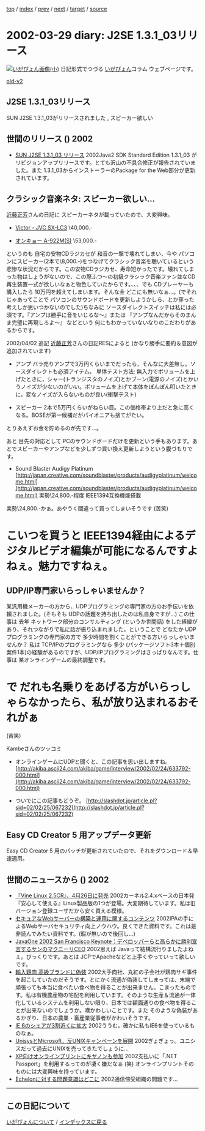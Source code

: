 [top](https://igapyon.github.io/diary/) 
 / [index](https://igapyon.github.io/diary/2002/index.html) 
 / [prev](https://igapyon.github.io/diary/2002/ig020331.html) 
 / [next](https://igapyon.github.io/diary/2002/ig020325.html) 
 / [target](https://igapyon.github.io/diary/2002/ig020329.html) 
 / [source](https://github.com/igapyon/diary/blob/gh-pages/2002/ig020329.html.src.md) 

2002-03-29 diary: J2SE 1.3.1_03リリース
=====================================================================================================
[![いがぴょん画像(小)](https://igapyon.github.io/diary/images/iga200306s.jpg "いがぴょん")](https://igapyon.github.io/diary/memo/memoigapyon.html) 日記形式でつづる [いがぴょん](https://igapyon.github.io/diary/memo/memoigapyon.html)コラム ウェブページです。

[old-v2](ig020329-orig.html)

## J2SE 1.3.1_03リリース

SUN J2SE 1.3.1_03がリリースされました , スピーカー欲しい




 
## 世間のリリース () 2002

* [SUN J2SE 1.3.1_03 リリース](http://java.sun.com/j2se/1.3/)  2002Java2 SDK Standard Edition 1.3.1_03 がリビジョンアップリリースです。とても沢山の不具合修正が報告されていました。また 1.3.1_03からインストーラーのPackage for the Web部分が更新されています。

## クラシック音楽ネタ: スピーカー欲しい…

[近藤正芳](http://www.kk.iij4u.or.jp/~kondo/)さんの日記に スピーカーネタが載っていたので、大変興味。

* [Victor・JVC SX-LC3](http://www.jvc-victor.co.jp/audio_w/product/hifi/sxlc3/sxlc3.html)
  \40,000.-
  
* [オンキョー A-922M(S)](http://www2.onkyo.co.jp/product/products.nsf/view/DC75EC02AE57C7D14925690A001A2826?OpenDocument)
  \53,000.-

というのも 自宅の安物CDラジカセが 和音の一撃で壊れてしまい、今や パソコンにスピーカー(2本で\8,000.-)をつなげてクラシック音楽を聴いているという悲惨な状況だからです。この安物CDラジカセ、寿命短かったです。壊れてしまった物はしょうがないので、この際ふつ～の初級クラシック音楽ファン並なCD再生装置一式が欲しいなぁと物色していたからです。、、、でも
CDプレーヤーも購入したら 10万円を超えてしまいます。そんな金 どこにも無いなぁ…。(でそれじゃあってことで パソコンのサウンドボードを更新しようかしら、とか穿った考えしか思いつかないのでした)ちなみに ソースダイレクトスイッチは私には必須です。『アンプは勝手に音をいじるな～』または 『アンプなんだからそのまんま完璧に再現しろよ～』 などという 何にもわかっていないなりのこだわりがあるからです。

2002/04/02 追記 [近藤正芳](http://www.kk.iij4u.or.jp/~kondo/)さんの日記RESによると (かなり勝手に要約＆意図が追加されています)

* アンプ
  バラ売りアンプで3万円くらいまでだったら，そんなに大差無し。ソースダイレクトも必須アイテム。
  単体テスト方法: 無入力でボリュームを上げたときに，シャー(トランジスタのノイズ)とかブーン(電源のノイズ)とかいうノイズが少ないのがいい。ボリュームを上げて本体をぽんぽん叩いたときに，変なノイズが入らないものが良い(衝撃テスト)
  
* スピーカー
  2本で5万円くらいがねらい目。この価格帯より上だと急に高くなる。BOSEが第一候補だがパイオニアも捨てがたい。

とりあえずお金を貯めるのが先です…。

あと 目先の対応として PCのサウンドボードだけを更新という手もあります。あとでスピーカーやアンプなどを少しずつ買い換え更新しようという腹づもりです。

* Sound Blaster Audigy Platinum
  [http://japan.creative.com/soundblaster/products/audigyplatinum/welcome.html](http://japan.creative.com/soundblaster/products/audigyplatinum/welcome.html)
  実勢\24,800.-程度 IEEE1394互換機能搭載

実勢\24,800.-かぁ。あやうく間違って買ってしまいそうです (苦笑)
# こいつを買うと IEEE1394経由によるデジタルビデオ編集が可能になるんですよねぇ。魅力ですねぇ。

## UDP/IP専門家いらっしゃいませんか？

某汎用機メーカーの方から、UDPプログラミングの専門家の方のお手伝いを依頼されました。(そもそも
UDPの話題を持ち出したのは私自身ですが…) この仕事は 去年 ネットワーク部分のコンサルティング
(というか世間話) をした経緯があり、それつながりで私に話が振り込まれました。ということで どなたか UDPプログラミングの専門家の方で 多少時間を割くことができる方いらっしゃいませんか？ 私は TCP/IPのプログラミングなら 多少 (パッケージソフト3本＋個別案件1本)の経験があるのですが、UDP/IPプログラミングはさっぱりなんです。仕事は 某オンラインゲームの最終調整です。
# で だれも名乗りをあげる方がいらっしゃらなかったら、私が放り込まれるおそれがぁ
(苦笑)

Kambeさんのツッコミ

* オンラインゲームにUDPと聞くと、この記事を思い出しますね。
  [http://akiba.ascii24.com/akiba/game/interview/2002/02/24/633792-000.html](http://akiba.ascii24.com/akiba/game/interview/2002/02/24/633792-000.html)
  
* ついでにこの記事もどうぞ。
  [http://slashdot.jp/article.pl?sid=02/02/25/067232](http://slashdot.jp/article.pl?sid=02/02/25/067232)

## Easy CD Creator 5 用アップデータ更新

Easy CD Creator 5 用のパッチが更新されていたので、それをダウンロード＆早速適用。

## 世間のニュースから () 2002

* [『Vine Linux 2.5CR』、4月26日に発売](http://linux.ascii24.com/linux/news/today/2002/03/27/634729-000.html)  2002カーネル2.4.xベースの日本発『安心して使える』Linux製品版の1つが登場。大変期待しています。私は旧バージョン登録ユーザだから安く買える模様。
* [セキュアなWebサーバーの構築と運用に関するコンテンツ](http://www.ipa.go.jp/security/awareness/administrator/secure-web/index.html)  2002IPAの手によるWebサーバセキュリティ向上ノウハウ。良くできた資料です。これは是非読んでみたい資料です。(暇が無いので後回し…)
* [JavaOne 2002 San Francisco Keynote：デベロッパーらと高らかに勝利宣言するサンのマクニーリCEO](http://www.zdnet.co.jp/enterprise/0203/27/02032701.html)  2002思えば Javaって結構流行りましたよねぇ。びっくりです。あとは JCPでApacheなどと上手くやっていって欲しいです。
* [輸入鶏肉 高級ブランドに偽装](http://www.nhk.or.jp/news/2002/03/29/grri84000000b6xg.html)  2002大手商社、丸紅の子会社が鶏肉サギ事件を起こしていたのだそうです。とにかく流通が偽装してしまっては、末端で頑張っても本当に食べたい食べ物を得ることが出来ません。こまったものです。私は有機農産物の宅配を利用しています。そのような生産＆流通が一体化しているシステムを利用しない限り、日本では額面通りの食べ物を得ることが出来ないのでしょうか。嘆かわしいことです。また そのような偽装があるかぎり、日本の農業・畜産業従事者がかわいそうです。
* [IE 6のシェアが3割近くに拡大](http://www.zdnet.co.jp/news/0203/28/b_0327_02.html)  2002ううむ。確かに私もIE6を使っているものなぁ。
* [UnisysとMicrosoft，反UNIXキャンペーンを展開](http://www.zdnet.co.jp/news/0203/29/b_0328_19.html)  2002ぎょぎょっ。ユニシスだって過去にUNIXを売ってきたでしょうに…
* [XP向けオンラインプリントにキヤノンも参加](http://www.zdnet.co.jp/news/bursts/0203/28/02.html)  2002支払いに「.NET Passport」を利用するってのが凄く嫌だなぁ (笑) オンラインプリントそのものには大変興味を持っています。
* [Echelonに対する問題意識はどこに](http://www.zdnet.co.jp/news/0203/29/b_0328_15.html)  2002通信傍受組織の問題です…

----------------------------------------------------------------------------------------------------

## この日記について
[いがぴょんについて](https://igapyon.github.io/diary/memo/memoigapyon.html) / [インデックスに戻る](https://igapyon.github.io/diary/idxall.html)
